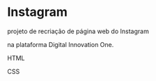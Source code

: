 # Instagram

projeto de recriação de página web do Instagram

na plataforma Digital Innovation One.

HTML

CSS